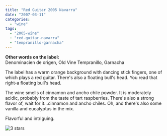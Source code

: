 ```yaml
---
title: "Red Guitar 2005 Navarra"
date: "2007-03-11"
categories:
  - "wine"
tags:
  - "2005-wine"
  - "red-guitar-navarra"
  - "tempranillo-garnacha"
---
```


**Other words on the label:**\
Denominacien de origen, Old Vine Tempranillo, Garnacha

The label has a warm orange background with dancing stick fingers, one of which plays a red guitar. There's also a floating bull's head. You read that right-a floating bull's head.

The wine smells of cinnamon and ancho chile powder. It is moderately acidic, probably from the taste of tart raspberries. There's also a strong flavor of, wait for it...cinnamon and ancho chiles. Oh, and there's also some vanilla and eucalyptus in the mix.

Flavorful and intriguing.

![3 stars](http://s3.amazonaws.com/thegourmez-wpmedia/2009/02/rating_avocado1.gif "rating_avocado1")
